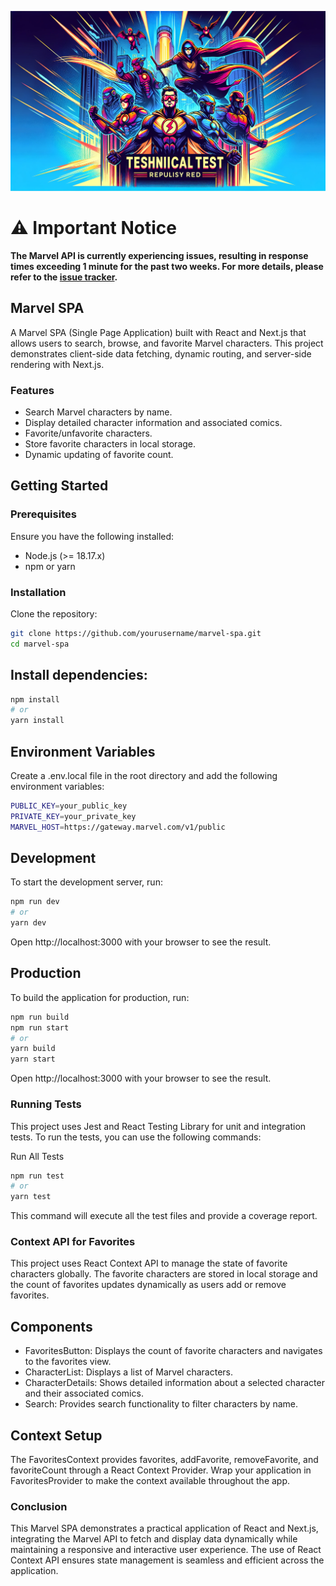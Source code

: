 ![Technical Test Repository Banner](./public/images/banner.webp)

# ⚠️ Important Notice

**The Marvel API is currently experiencing issues, resulting in response times exceeding 1 minute for the past two weeks. For more details, please refer to the [issue tracker](https://www.reddit.com/r/MarvelUnlimited/comments/1eb5ey4/has_anyone_else_noticed_extremely_slow_response/).**

## Marvel SPA

A Marvel SPA (Single Page Application) built with React and Next.js that allows users to search, browse, and favorite Marvel characters. This project demonstrates client-side data fetching, dynamic routing, and server-side rendering with Next.js.

### Features

-   Search Marvel characters by name.
-   Display detailed character information and associated comics.
-   Favorite/unfavorite characters.
-   Store favorite characters in local storage.
-   Dynamic updating of favorite count.

## Getting Started

### Prerequisites

Ensure you have the following installed:

-   Node.js (>= 18.17.x)
-   npm or yarn

### Installation

Clone the repository:

```bash
git clone https://github.com/yourusername/marvel-spa.git
cd marvel-spa
```

## Install dependencies:

```bash
npm install
# or
yarn install
```

## Environment Variables

Create a .env.local file in the root directory and add the following environment variables:

```bash
PUBLIC_KEY=your_public_key
PRIVATE_KEY=your_private_key
MARVEL_HOST=https://gateway.marvel.com/v1/public
```

## Development

To start the development server, run:

```bash
npm run dev
# or
yarn dev
```

Open http://localhost:3000 with your browser to see the result.

## Production

To build the application for production, run:

```bash
npm run build
npm run start
# or
yarn build
yarn start
```

Open http://localhost:3000 with your browser to see the result.

### Running Tests
This project uses Jest and React Testing Library for unit and integration tests. To run the tests, you can use the following commands:

Run All Tests
```bash
npm run test
# or
yarn test
```
This command will execute all the test files and provide a coverage report.

### Context API for Favorites

This project uses React Context API to manage the state of favorite characters globally. The favorite characters are stored in local storage and the count of favorites updates dynamically as users add or remove favorites.

## Components

-   FavoritesButton: Displays the count of favorite characters and navigates to the favorites view.
-   CharacterList: Displays a list of Marvel characters.
-   CharacterDetails: Shows detailed information about a selected character and their associated comics.
-   Search: Provides search functionality to filter characters by name.

## Context Setup

The FavoritesContext provides favorites, addFavorite, removeFavorite, and favoriteCount through a React Context Provider. Wrap your application in FavoritesProvider to make the context available throughout the app.

### Conclusion

This Marvel SPA demonstrates a practical application of React and Next.js, integrating the Marvel API to fetch and display data dynamically while maintaining a responsive and interactive user experience. The use of React Context API ensures state management is seamless and efficient across the application.
